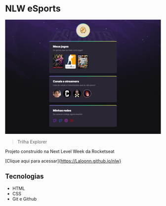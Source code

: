 # NLW eSports

![preview](./.github/preview.png)

>Trilha Explorer

Projeto construido na Next Level Week da Rocketseat

[Clique aqui para acessar]{https://Laloonn.github.io/nlw}

## Tecnologias
- HTML
- CSS
- Git e Github